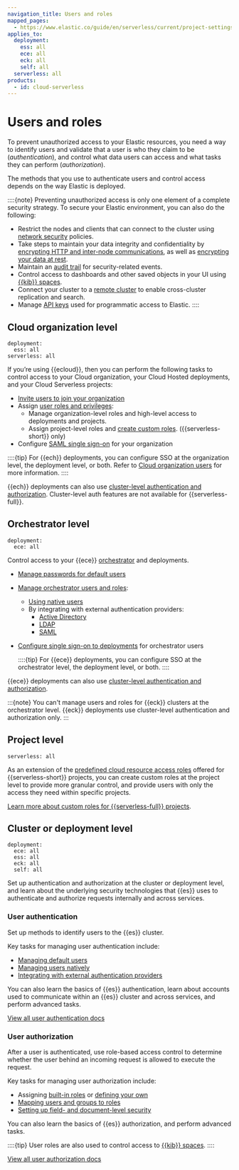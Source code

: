 ```yaml
---
navigation_title: Users and roles
mapped_pages:
  - https://www.elastic.co/guide/en/serverless/current/project-settings-access.html
applies_to:
  deployment:
    ess: all
    ece: all
    eck: all
    self: all
  serverless: all
products:
  - id: cloud-serverless
---
```


# Users and roles

To prevent unauthorized access to your Elastic resources, you need a way to identify users and validate that a user is who they claim to be (*authentication*), and control what data users can access and what tasks they can perform (*authorization*).

The methods that you use to authenticate users and control access depends on the way Elastic is deployed. 

::::{note}
Preventing unauthorized access is only one element of a complete security strategy. To secure your Elastic environment, you can also do the following:
 
* Restrict the nodes and clients that can connect to the cluster using [network security](/deploy-manage/security/network-security.md) policies. 
* Take steps to maintain your data integrity and confidentiality by [encrypting HTTP and inter-node communications](/deploy-manage/security/secure-cluster-communications.md), as well as [encrypting your data at rest](/deploy-manage/security/data-security.md).
* Maintain an [audit trail](/deploy-manage/security/logging-configuration/security-event-audit-logging.md) for security-related events.
* Control access to dashboards and other saved objects in your UI using [{{kib}} spaces](/deploy-manage/manage-spaces.md). 
* Connect your cluster to a [remote cluster](/deploy-manage/remote-clusters.md) to enable cross-cluster replication and search.
* Manage [API keys](/deploy-manage/api-keys.md) used for programmatic access to Elastic.
::::

## Cloud organization level

```{applies_to}
deployment:
  ess: all
serverless: all
```

If you’re using {{ecloud}}, then you can perform the following tasks to control access to your Cloud organization, your Cloud Hosted deployments, and your Cloud Serverless projects:

* [Invite users to join your organization](/deploy-manage/users-roles/cloud-organization/manage-users.md)
* Assign [user roles and privileges](/deploy-manage/users-roles/cloud-organization/user-roles.md): 
  * Manage organization-level roles and high-level access to deployments and projects. 
  * Assign project-level roles and [create custom roles](/deploy-manage/users-roles/serverless-custom-roles.md). ({{serverless-short}} only)
* Configure [SAML single sign-on](/deploy-manage/users-roles/cloud-organization/configure-saml-authentication.md) for your organization

::::{tip}
For {{ech}} deployments, you can configure SSO at the organization level, the deployment level, or both. Refer to [Cloud organization users](/deploy-manage/users-roles/cloud-organization.md#organization-deployment-sso) for more information.
::::

{{ech}} deployments can also use [cluster-level authentication and authorization](/deploy-manage/users-roles/cluster-or-deployment-auth.md). Cluster-level auth features are not available for {{serverless-full}}.

## Orchestrator level

```{applies_to}
deployment:
  ece: all
```

Control access to your {{ece}} [orchestrator](/deploy-manage/deploy/cloud-enterprise/deploy-an-orchestrator.md) and deployments. 

* [Manage passwords for default users](/deploy-manage/users-roles/cloud-enterprise-orchestrator/manage-system-passwords.md)
* [Manage orchestrator users and roles](/deploy-manage/users-roles/cloud-enterprise-orchestrator/manage-users-roles.md):
  * [Using native users](/deploy-manage/users-roles/cloud-enterprise-orchestrator/native-user-authentication.md)
  * By integrating with external authentication providers:
    * [Active Directory](/deploy-manage/users-roles/cloud-enterprise-orchestrator/active-directory.md)
    * [LDAP](/deploy-manage/users-roles/cloud-enterprise-orchestrator/ldap.md)
    * [SAML](/deploy-manage/users-roles/cloud-enterprise-orchestrator/saml.md)
* [Configure single sign-on to deployments](/deploy-manage/users-roles/cloud-enterprise-orchestrator/configure-sso-for-deployments.md) for orchestrator users

  ::::{tip}
  For {{ece}} deployments, you can configure SSO at the orchestrator level, the deployment level, or both.
  ::::

{{ece}} deployments can also use [cluster-level authentication and authorization](/deploy-manage/users-roles/cluster-or-deployment-auth.md).

:::{note}
You can't manage users and roles for {{eck}} clusters at the orchestrator level. {{eck}} deployments use cluster-level authentication and authorization only.
:::

## Project level

```{applies_to}
serverless: all
```

As an extension of the [predefined cloud resource access roles](/deploy-manage/users-roles/cloud-organization/user-roles.md#ec_instance_access_roles) offered for {{serverless-short}} projects, you can create custom roles at the project level to provide more granular control, and provide users with only the access they need within specific projects.

[Learn more about custom roles for {{serverless-full}} projects](/deploy-manage/users-roles/serverless-custom-roles.md).

## Cluster or deployment level

```{applies_to}
deployment:
  ece: all
  ess: all
  eck: all
  self: all
```

Set up authentication and authorization at the cluster or deployment level, and learn about the underlying security technologies that {{es}} uses to authenticate and authorize requests internally and across services.

### User authentication

Set up methods to identify users to the {{es}} cluster.

Key tasks for managing user authentication include:

* [Managing default users](/deploy-manage/users-roles/cluster-or-deployment-auth/built-in-users.md)
* [Managing users natively](/deploy-manage/users-roles/cluster-or-deployment-auth/native.md)
* [Integrating with external authentication providers](/deploy-manage/users-roles/cluster-or-deployment-auth/external-authentication.md)

You can also learn the basics of {{es}} authentication, learn about accounts used to communicate within an {{es}} cluster and across services, and perform advanced tasks.

[View all user authentication docs](/deploy-manage/users-roles/cluster-or-deployment-auth/user-authentication.md)

### User authorization

After a user is authenticated, use role-based access control to determine whether the user behind an incoming request is allowed to execute the request.

Key tasks for managing user authorization include: 

* Assigning [built-in roles](/deploy-manage/users-roles/cluster-or-deployment-auth/built-in-roles.md) or [defining your own](/deploy-manage/users-roles/cluster-or-deployment-auth/defining-roles.md)
* [Mapping users and groups to roles](/deploy-manage/users-roles/cluster-or-deployment-auth/mapping-users-groups-to-roles.md)
* [Setting up field- and document-level security](/deploy-manage/users-roles/cluster-or-deployment-auth/controlling-access-at-document-field-level.md)

You can also learn the basics of {{es}} authorization, and perform advanced tasks.

::::{tip}
User roles are also used to control access to [{{kib}} spaces](/deploy-manage/manage-spaces.md).
:::: 

[View all user authorization docs](/deploy-manage/users-roles/cluster-or-deployment-auth/user-roles.md)
